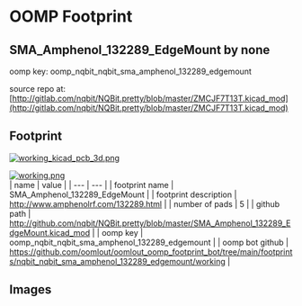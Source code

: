 # OOMP Footprint  
## SMA_Amphenol_132289_EdgeMount  by none  
  
oomp key: oomp_nqbit_nqbit_sma_amphenol_132289_edgemount  
  
source repo at: [http://gitlab.com/nqbit/NQBit.pretty/blob/master/ZMCJF7T13T.kicad_mod](http://gitlab.com/nqbit/NQBit.pretty/blob/master/ZMCJF7T13T.kicad_mod)  
## Footprint  
  
[![working_kicad_pcb_3d.png](working_kicad_pcb_3d_600.png)](working_kicad_pcb_3d.png)  
  
[![working.png](working_600.png)](working.png)  
| name | value | 
| --- | --- | 
| footprint name | SMA_Amphenol_132289_EdgeMount | 
| footprint description | http://www.amphenolrf.com/132289.html | 
| number of pads | 5 | 
| github path | http://github.com/nqbit/NQBit.pretty/blob/master/SMA_Amphenol_132289_EdgeMount.kicad_mod | 
| oomp key | oomp_nqbit_nqbit_sma_amphenol_132289_edgemount | 
| oomp bot github | https://github.com/oomlout/oomlout_oomp_footprint_bot/tree/main/footprints/nqbit_nqbit_sma_amphenol_132289_edgemount/working | 
## Images  

